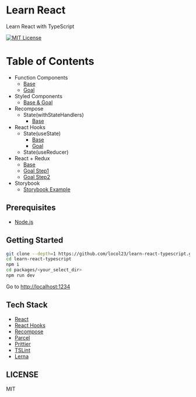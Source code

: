 # Learn React

Learn React with TypeScript

[![MIT License](http://img.shields.io/badge/license-MIT-blue.svg?style=flat)](LICENSE)

# Table of Contents
- Function Components
  - [Base](https://github.com/locol23/learn-react-typescript/tree/master/packages/function-components-base)
  - [Goal](https://github.com/locol23/learn-react-typescript/tree/master/packages/function-components-goal)
- Styled Components
    - [Base & Goal](https://github.com/locol23/learn-react-typescript/tree/master/packages/styled-components)
- Recompose
  - State(withStateHandlers)
    - [Base](https://github.com/locol23/learn-react-typescript/tree/master/packages/recompose-state-base)
- React Hooks
  - State(useState)
    - [Base](https://github.com/locol23/learn-react-typescript/tree/master/packages/hooks-state-base)
    - [Goal](https://github.com/locol23/learn-react-typescript/tree/master/packages/hooks-state-goal)
  - State(useReducer)
- React + Redux
  - [Base](https://github.com/locol23/learn-react-typescript/tree/master/packages/redux-base)
  - [Goal Step1](https://github.com/locol23/learn-react-typescript/tree/master/packages/redux-goal-step1)
  - [Goal Step2](https://github.com/locol23/learn-react-typescript/tree/master/packages/redux-goal-step2)
- Storybook
  - [Storybook Example](https://github.com/locol23/learn-react-typescript/tree/master/packages/storybook)

## Prerequisites

- [Node.js](https://nodejs.org/en/)

## Getting Started

```bash
git clone --depth=1 https://github.com/locol23/learn-react-typescript.git
cd learn-react-typescript
npm i
cd packages/<your_select_dir>
npm run dev
```

Go to [http://localhost:1234](http://localhost:1234)

## Tech Stack

- [React](https://reactjs.org/)
- [React Hooks](https://reactjs.org/docs/hooks-overview.html)
- [Recompose](https://github.com/acdlite/recompose)
- [Parcel](https://parceljs.org/)
- [Prittier](https://prettier.io/)
- [TSLint](https://palantir.github.io/tslint/)
- [Lerna](https://lernajs.io/)

## LICENSE

MIT
